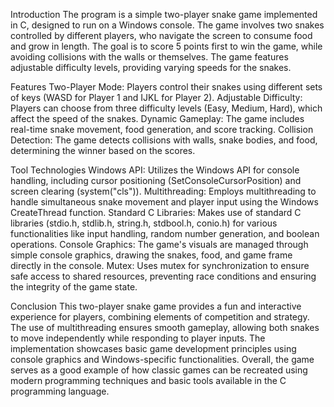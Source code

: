 Introduction
The program is a simple two-player snake game implemented in C, designed to run on a Windows console.
The game involves two snakes controlled by different players, who navigate the screen to consume food and grow in length.
The goal is to score 5 points first to win the game, while avoiding collisions with the walls or themselves.
The game features adjustable difficulty levels, providing varying speeds for the snakes.

Features
Two-Player Mode: Players control their snakes using different sets of keys (WASD for Player 1 and IJKL for Player 2).
Adjustable Difficulty: Players can choose from three difficulty levels (Easy, Medium, Hard), which affect the speed of the snakes.
Dynamic Gameplay: The game includes real-time snake movement, food generation, and score tracking.
Collision Detection: The game detects collisions with walls, snake bodies, and food, determining the winner based on the scores.

Tool Technologies
Windows API: Utilizes the Windows API for console handling, including cursor positioning (SetConsoleCursorPosition) and screen clearing (system("cls")).
Multithreading: Employs multithreading to handle simultaneous snake movement and player input using the Windows CreateThread function.
Standard C Libraries: Makes use of standard C libraries (stdio.h, stdlib.h, string.h, stdbool.h, conio.h) for various functionalities like input handling, random number generation, and boolean operations.
Console Graphics: The game's visuals are managed through simple console graphics, drawing the snakes, food, and game frame directly in the console.
Mutex: Uses mutex for synchronization to ensure safe access to shared resources, preventing race conditions and ensuring the integrity of the game state.

Conclusion
This two-player snake game provides a fun and interactive experience for players, combining elements of competition and strategy.
The use of multithreading ensures smooth gameplay, allowing both snakes to move independently while responding to player inputs.
The implementation showcases basic game development principles using console graphics and Windows-specific functionalities.
Overall, the game serves as a good example of how classic games can be recreated using modern programming techniques and basic tools available in the C programming language.
